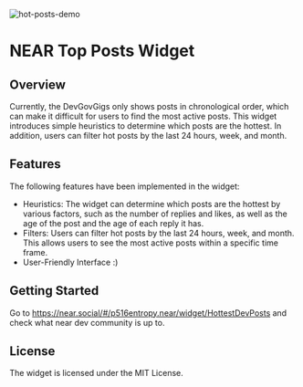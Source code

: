 ![hot-posts-demo](https://user-images.githubusercontent.com/18199461/222934932-a77b0143-acdc-4b4b-8c83-8094f389c955.gif)

NEAR Top Posts Widget
====

## Overview
Currently, the DevGovGigs only shows posts in chronological order, which can make it difficult for users to find the most active posts. This widget introduces simple heuristics to determine which posts are the hottest. In addition, users can filter hot posts by the last 24 hours, week, and month.

## Features
The following features have been implemented in the widget:

- Heuristics: The widget can determine which posts are the hottest by various factors, such as the number of replies and likes, as well as the age of the post and the age of each reply it has.
- Filters: Users can filter hot posts by the last 24 hours, week, and month. This allows users to see the most active posts within a specific time frame.
- User-Friendly Interface :)

## Getting Started
Go to https://near.social/#/p516entropy.near/widget/HottestDevPosts and check what near dev community is up to.

## License
The widget is licensed under the MIT License.
